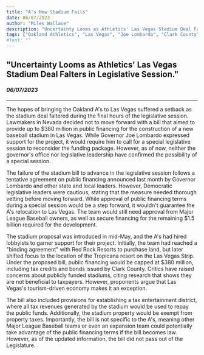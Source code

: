 ```yaml
---
title: "A's New Stadium Fails"
date: 06/07/2023
author: "Miles Wallace"
description: "Uncertainty Looms as Athletics' Las Vegas Stadium Deal Falters in Legislative Session."
tags: ["Oakland Athletics", "Las Vegas", "Joe Lombardo", "Clark County", "Nevada", "Major League Baseball", "Nevada taxpayers", "Legislative", "Nevada", "bill",  ]
#font: ""
---
```

## "Uncertainty Looms as Athletics' Las Vegas Stadium Deal Falters in Legislative Session."
#### _06/07/2023_ 
____
The hopes of bringing the Oakland A's to Las Vegas suffered a setback as the stadium deal faltered during the final hours of the legislative session. Lawmakers in Nevada decided not to move forward with a bill that aimed to provide up to $380 million in public financing for the construction of a new baseball stadium in Las Vegas. While Governor Joe Lombardo expressed support for the project, it would require him to call for a special legislative session to reconsider the funding package. However, as of now, neither the governor's office nor legislative leadership have confirmed the possibility of a special session.

The failure of the stadium bill to advance in the legislative session follows a tentative agreement on public financing announced last month by Governor Lombardo and other state and local leaders. However, Democratic legislative leaders were cautious, stating that the measure needed thorough vetting before moving forward. While approval of public financing terms during a special session would be a step forward, it wouldn't guarantee the A's relocation to Las Vegas. The team would still need approval from Major League Baseball owners, as well as secure financing for the remaining $1.5 billion required for the development.

The stadium proposal was introduced in mid-May, and the A's had hired lobbyists to garner support for their project. Initially, the team had reached a "binding agreement" with Red Rock Resorts to purchase land, but later shifted focus to the location of the Tropicana resort on the Las Vegas Strip. Under the proposed bill, public financing would be capped at $380 million, including tax credits and bonds issued by Clark County. Critics have raised concerns about publicly funded stadiums, citing research that shows they are not beneficial to taxpayers. However, proponents argue that Las Vegas's tourism-driven economy makes it an exception.

The bill also included provisions for establishing a tax entertainment district, where all tax revenues generated by the stadium would be used to repay the public funds. Additionally, the stadium property would be exempt from property taxes. Importantly, the bill is not specific to the A's, meaning other Major League Baseball teams or even an expansion team could potentially take advantage of the public financing terms if the bill becomes law. However, as of the updated information, the bill did not pass out of the Legislature.